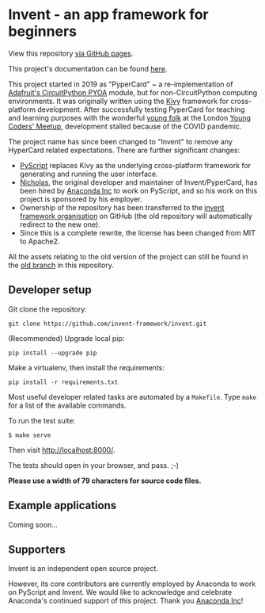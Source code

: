 # Invent - an app framework for beginners

View this repository
[via GitHub pages](https://invent-framework.github.io/invent/).

This project's documentation can be found
[here](https://invent-framework.rtfd.io).

This project started in 2019 as "PyperCard" ~ a re-implementation of 
[Adafruit's CircuitPython PYOA](https://github.com/adafruit/Adafruit_CircuitPython_PYOA)
module, but for non-CircuitPython computing environments. It was originally
written using the [Kivy](https://kivy.org/) framework for cross-platform
development. After successfully testing PyperCard for teaching and learning
purposes with the wonderful
[young folk](https://youngcodersmeetup.wixsite.com/ycm-uk) at the London
[Young Coders' Meetup](https://twitter.com/YCM_UK), development stalled because
of the COVID pandemic.

The project name has since been changed to "Invent" to remove any HyperCard
related expectations. There are further significant changes:

* [PyScript](https://pyscript.net/) replaces Kivy as the underlying
  cross-platform framework for generating and running the user interface.
* [Nicholas](https://github.com/ntoll), the original developer and maintainer
  of Invent/PyperCard, has been hired by [Anaconda Inc](https://anaconda.com/)
  to work on PyScript, and so his work on this project is sponsored by his
  employer.
* Ownership of the repository has been transferred to the
  [invent framework organisation](https://github.com/invent-framework) on
  GitHub (the old repository will automatically redirect to the new one).
* Since this is a complete rewrite, the license has been changed from MIT
  to Apache2.

All the assets relating to the old version of the project can still be found
in the [old branch](https://github.com/invent-framework/invent/tree/old) in this
repository.

## Developer setup

Git clone the repository:

```
git clone https://github.com/invent-framework/invent.git
```

(Recommended) Upgrade local pip:

```
pip install --upgrade pip
```

Make a virtualenv, then install the requirements:

```
pip install -r requirements.txt
```

Most useful developer related tasks are automated by a `Makefile`. Type `make`
for a list of the available commands.

To run the test suite:

```
$ make serve
```

Then visit [http://localhost:8000/](http://localhost:8000/).

The tests should open in your browser, and pass. ;-)

**Please use a width of 79 characters for source code files.**

## Example applications

Coming soon...

## Supporters

Invent is an independent open source project.

However, its core contributors are currently employed by Anaconda to work on
PyScript and Invent. We would like to acknowledge and celebrate Anaconda's
continued support of this project. Thank you [Anaconda Inc](https://anaconda.com/)!
